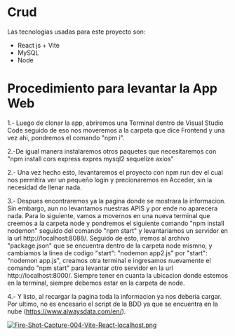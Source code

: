 # Crud

Las tecnologias usadas para este proyecto son:
- React js + Vite
- MySQL
- Node 

# Procedimiento para levantar la App Web

1.- Luego de clonar la app, abriremos una Terminal dentro de Visual Studio Code seguido de eso nos moveremos a la carpeta que dice Frontend y una vez ahi, pondremos el comando  "npm i".

2.-De igual manera instalaremos otros paquetes que necesitaremos con "npm install cors express expres mysql2 sequelize axios"

2.- Una vez hecho esto, levantaremos el proyecto con  npm run dev el cual nos permitira ver un pequeño login y precionaremos en Acceder, sin la necesidad de llenar nada.

3.- Despues encontraremos ya la pagina donde se mostrara la informacion. Sin embargo, aun no levantamos nuestras APIS y por ende no aparecera nada. Para  lo siguiente, vamos a movernos en una nueva terminal que creemos a la carpeta node y pondremos el siguiente comando "npm install nodemon" seguido del comando "npm start" y levantariamos un servidor en la url http://localhost:8088/. Seguido de esto, iremos al archivo "package.json" que se encuentra dentro de la carpeta node mismno,  y cambiamos la linea de codigo "start": "nodemon app2.js"  por "start": "nodemon app.js", creamos otra terminal e ingresamos nuevamente el comando "npm start" para levantar otro servidor en la url http://localhost:8000/. Siempre tener en cuanta la ubicacion donde estemos en la terminal, siempre debemos estar en la carpeta de node.

4.- Y listo, al recargar la pagina toda la informacion ya nos deberia cargar. Por ultimo, no es encesario el script de la BDD ya que se encuentra en la nube (https://www.alwaysdata.com/en/). 


[![Fire-Shot-Capture-004-Vite-React-localhost.png](https://i.postimg.cc/pXvPKNPd/Fire-Shot-Capture-004-Vite-React-localhost.png)](https://postimg.cc/rzh6LP06)

